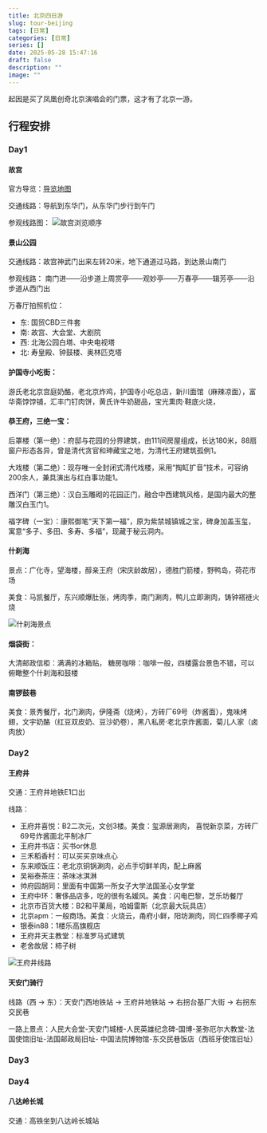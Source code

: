 ```yaml
---
title: 北京四日游
slug: tour-beijing
tags: [日常]
categories: [日常]
series: []
date: 2025-05-28 15:47:16
draft: false
description: ""
image: ""
---
```


起因是买了凤凰创奇北京演唱会的门票，这才有了北京一游。

<!--more-->

## 行程安排

### Day1

#### 故宫
官方导览：[导览地图](https://www.dpm.org.cn/Visit.html#block1)

交通线路：导航到东华门，从东华门步行到午门

参观线路图：
![故宫浏览顺序](https://r.xulinfeng.com/linden/2025/05/2ebfeb4dac0cec277232fc1f94903689.jpg)


#### 景山公园

交通线路：故宫神武门出来左转20米，地下通道过马路，到达景山南门

参观线路：
 南门进——沿步道上周赏亭——观妙亭——万春亭——辑芳亭——沿步道从西门出

万春厅拍照机位：
- 东: 国贸CBD三件套
- 南: 故宫、大会堂、大剧院
- 西: 北海公园白塔、中央电视塔
- 北: 寿皇殿、钟鼓楼、奥林匹克塔

#### 护国寺小吃街：
游氏老北京宫庭奶酪，老北京炸鸡，护国寺小吃总店，新川面馆（麻辣凉面），富华斋饽饽铺，汇丰门钉肉饼，黄氏许牛奶甜品，宝光熏肉·鞋底火烧，

#### 恭王府，三绝一宝：

后罩楼（第一绝）：府邸与花园的分界建筑，由111间房屋组成，长达180米，88扇窗户形态各异，曾是清代贪官和珅藏宝之地，为清代王府建筑孤例1。

大戏楼（第二绝）：现存唯一全封闭式清代戏楼，采用“掏缸扩音”技术，可容纳200余人，兼具演出与红白事功能1。

西洋门（第三绝）：汉白玉雕砌的花园正门，融合中西建筑风格，是国内最大的整雕汉白玉门1。

福字碑（一宝）：康熙御笔“天下第一福”，原为紫禁城镇城之宝，碑身加盖玉玺，寓意“多子、多田、多寿、多福”，现藏于秘云洞内。

#### 什刹海

景点：广化寺，望海楼，醇亲王府（宋庆龄故居），德胜门箭楼，野鸭岛，荷花市场

美食：马凯餐厅，东兴顺爆肚张，烤肉季，南门涮肉，鸭儿立即涮肉，铸钟褡裢火烧

![什刹海景点](https://r.xulinfeng.com/linden/2025/05/6621d533de6d289ab428dac893d0f88f.png)

#### 烟袋街：
大清邮政信柜：满满的冰箱贴，
糖房咖啡：咖啡一般，四楼露台景色不错，可以俯瞰整个什刹海和鼓楼

#### 南锣鼓巷

美食：景秀餐厅，北门涮肉，伊隆斋（烧烤），方砖厂69号（炸酱面），鬼味烤翅，文宇奶酪（红豆双皮奶、豆沙奶卷），黑八私房·老北京炸酱面，菊儿人家（卤肉放）


### Day2 


#### 王府井

交通：王府井地铁E1口出

线路：
- 王府井喜悦：B2二次元，文创3楼。美食：玺源居涮肉， 喜悦新京菜，方砖厂69号炸酱面北平制冰厂
- 王府井书店：买书or休息
- 三禾稻香村：可以买买京味点心
- 东来顺饭庄：老北京铜锅涮肉，必点手切鲜羊肉，配上麻酱
- 吴裕泰茶庄：茶味冰淇淋
- 帅府园胡同：里面有中国第一所女子大学法国圣心女学堂
- 王府中环：奢侈品店多，吃的很有名媛风。美食：闪电巴黎，芝乐坊餐厅
- 北京市百货大楼：B2和平菓局，哈姆雷斯（北京最大玩具店）
- 北京apm：一般商场。美食：火烧云，甬府小鲜，阳坊涮肉，同仁四季椰子鸡
- 银泰in88：1楼乐高旗舰店
- 王府井天主教堂：标准罗马式建筑
- 老舍故居：柿子树


![王府井线路](https://r.xulinfeng.com/linden/2025/05/59bbe15909eeb644561eafe6737838ac.png)


#### 天安门骑行

线路（西 -> 东）：天安门西地铁站 -> 王府井地铁站 -> 右拐台基厂大街 -> 右拐东交民巷

一路上景点：人民大会堂-天安门城楼-人民英雄纪念碑-国博-圣弥厄尔大教堂-法国使馆旧址-法国邮政局旧址- 中国法院博物馆-东交民巷饭店（西班牙使馆旧址）

### Day3



### Day4

#### 八达岭长城

交通：高铁坐到八达岭长城站


